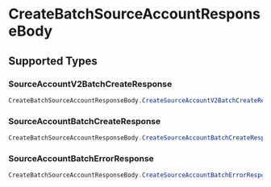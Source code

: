 # CreateBatchSourceAccountResponseBody


## Supported Types

### SourceAccountV2BatchCreateResponse

```csharp
CreateBatchSourceAccountResponseBody.CreateSourceAccountV2BatchCreateResponse(/* values here */);
```

### SourceAccountBatchCreateResponse

```csharp
CreateBatchSourceAccountResponseBody.CreateSourceAccountBatchCreateResponse(/* values here */);
```

### SourceAccountBatchErrorResponse

```csharp
CreateBatchSourceAccountResponseBody.CreateSourceAccountBatchErrorResponse(/* values here */);
```
